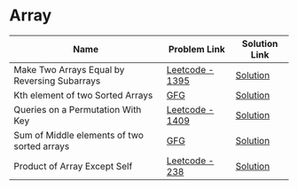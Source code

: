 # Array


| Name       | Problem Link                       | Solution Link                      |
|--------------------|------------------------------------|-----------------------------------|
| Make Two Arrays Equal by Reversing Subarrays          | [Leetcode - 1395](https://leetcode.com/problems/count-number-of-teams/description/)                | [Solution](https://github.com/moinhameed27/Ultimate-DSA/blob/main/Array/Count%20Number%20of%20Teams.cpp)              |
| Kth element of two Sorted Arrays          | [GFG](https://www.geeksforgeeks.org/problems/k-th-element-of-two-sorted-array1317/1)                | [Solution](https://github.com/moinhameed27/Ultimate-DSA/blob/main/Array/K-th%20element%20of%20two%20Sorted%20Arrays.java)              |
| Queries on a Permutation With Key          | [Leetcode - 1409](https://leetcode.com/problems/queries-on-a-permutation-with-key/description/)                | [Solution](https://github.com/moinhameed27/Ultimate-DSA/blob/main/Array/Queries%20on%20a%20Permutation%20With%20Key.java)              |
| Sum of Middle elements of two sorted arrays          | [GFG](https://www.geeksforgeeks.org/problems/sum-of-middle-elements-of-two-sorted-arrays2305/1)                | [Solution](https://github.com/moinhameed27/Ultimate-DSA/blob/main/Array/Sum%20of%20Middle%20elements%20of%20two%20sorted%20arrays.java)              |
| Product of Array Except Self          | [Leetcode - 238](https://leetcode.com/problems/product-of-array-except-self/description/)                | [Solution](https://github.com/moinhameed27/Ultimate-DSA/blob/main/Array/Product%20of%20Array%20Except%20Self.cpp)              |
